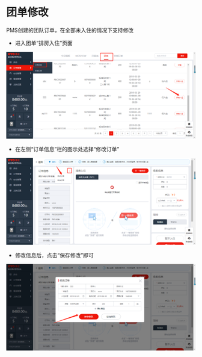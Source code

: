 # 团单修改

PMS创建的团队订单，在全部未入住的情况下支持修改

* 进入团单“排房入住”页面

![](../../../.gitbook/assets/image%20%28507%29.png)

* 在左侧“订单信息”栏的图示处选择“修改订单”

![](../../../.gitbook/assets/image%20%28489%29.png)

* 修改信息后，点击“保存修改”即可

![](../../../.gitbook/assets/image%20%28360%29.png)

